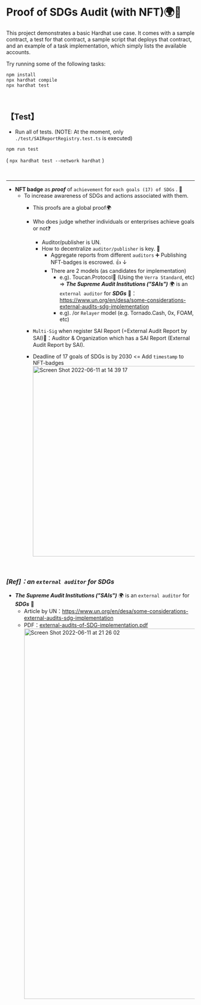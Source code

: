 # Proof of SDGs Audit (with NFT)🌍🌿

This project demonstrates a basic Hardhat use case. It comes with a sample contract, a test for that contract, a sample script that deploys that contract, and an example of a task implementation, which simply lists the available accounts.

Try running some of the following tasks:

```shell
npm install
npx hardhat compile
npx hardhat test
```

<br>

## 【Test】
- Run all of tests. (NOTE: At the moment, only `./test/SAIReportRegistry.test.ts` is executed)
```
npm run test
```
( `npx hardhat test --network hardhat` )

<br>

<hr>

- **NFT badge** as **_proof_** of `achievement` for `each goals (17) of SDGs` . 🌿  
  - To increase awareness of SDGs and actions associated with them.
    - This proofs are a global proof🌍 
    - Who does judge whether individuals or enterprises achieve goals or not❓
       - Auditor/publisher is UN.
       - How to decentralize `auditor/publisher` is key. 🔴
         - Aggregate reports from different `auditors` ➕ Publishing NFT-badges is escrowed. 👍
         ↓
         - There are 2 models (as candidates for implementation)
           - e.g). Toucan.Protocol🌿 (Using the `Verra Standard`, etc)
              => **_The Supreme Audit Institutions ("SAIs")_** 🌍 is an `external auditor` for **_SDGs_** 🔴：https://www.un.org/en/desa/some-considerations-external-audits-sdg-implementation 
           - e.g). /or `Relayer` model (e.g. Tornado.Cash, 0x, FOAM, etc)
           
    - `Multi-Sig` when register SAI Report (=External Audit Report by SAI)🔴：Auditor & Organization which has a SAI Report (External Audit Report by SAI). 

    - Deadline of 17 goals of SDGs is by 2030 <= Add `timestamp` to NFT-badges
         <img width="507" alt="Screen Shot 2022-06-11 at 14 39 17" src="https://user-images.githubusercontent.com/19357502/173188296-ceea7559-946e-41c8-bb5c-302ad11be3be.png">

<br>

### _[Ref]：an `external auditor` for SDGs_
- **_The Supreme Audit Institutions ("SAIs")_** 🌍 is an `external auditor` for **_SDGs_** 🔴
  - Article by UN：https://www.un.org/en/desa/some-considerations-external-audits-sdg-implementation 
  - PDF：[external-audits-of-SDG-implementation.pdf](https://github.com/masaun/DApps_Truffle_Ethereum_Projects/files/8885383/external-audits-of-SDG-implementation.pdf)
     <img width="986" alt="Screen Shot 2022-06-11 at 21 26 02" src="https://user-images.githubusercontent.com/19357502/173202158-844f780d-d9fb-4a23-b089-054ca2337aac.png">




